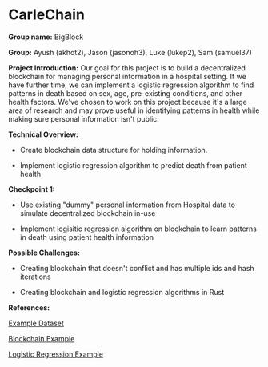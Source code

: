 # CarleChain
__Group name:__ BigBlock

__Group:__ Ayush (akhot2), Jason (jasonoh3), Luke (lukep2), Sam (samuel37)


__Project Introduction:__ Our goal for this project is to build a decentralized blockchain for managing personal information in a hospital setting. If we have further time, we can implement a logistic regression algorithm to find patterns in death based on sex, age, pre-existing conditions, and other health factors. We've chosen to work on this project because it's a large area of research and may prove useful in identifying patterns in health while making sure personal information isn't public.


__Technical Overview:__ 

 - Create blockchain data structure for holding information.

 - Implement logistic regression algorithm to predict death from patient health
 
__Checkpoint 1:__
 
 - Use existing "dummy" personal information from Hospital data to simulate decentralized blockchain in-use
 
 - Implement logisitic regression algorithm on blockchain to learn patterns in death using patient health information
 

__Possible Challenges:__

 - Creating blockchain that doesn't conflict and has multiple ids and hash iterations
 
 - Creating blockchain and logistic regression algorithms in Rust
 

__References:__

[Example Dataset](https://www.kaggle.com/datasets/tanmoyx/covid19-patient-precondition-dataset)

[Blockchain Example](https://blog.logrocket.com/how-to-build-a-blockchain-in-rust/)

[Logistic Regression Example](https://paulkernfeld.com/2018/07/01/logistic-regression-in-rust.html)
